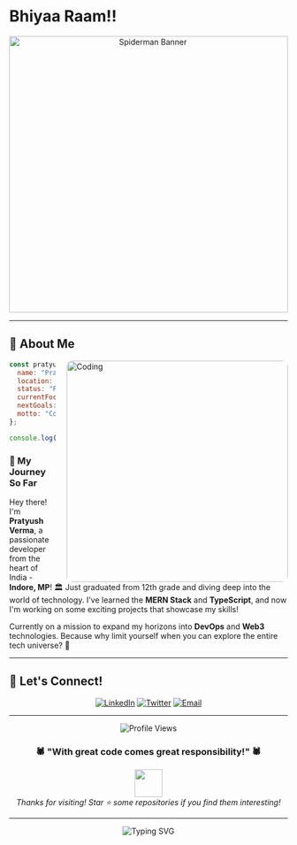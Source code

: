 # Bhiyaa Raam!!

<link rel="preconnect" href="https://fonts.googleapis.com">
<link rel="preconnect" href="https://fonts.gstatic.com" crossorigin>
<link href="https://fonts.googleapis.com/css2?family=Comforter&display=swap" rel="stylesheet">
<div align="center">
  <img src="https://wallpaperaccess.com/full/7931947.jpg" alt="Spiderman Banner" width="100%" height="500px" style="object-fit: cover; "/>
</div>

---

## 🎯 About Me

<img align="right" alt="Coding" width="400" src="https://media.giphy.com/media/qgQUggAC3Pfv687qPC/giphy.gif" style="border-radius: 10px; margin-left: 20px;"/>

```javascript
const pratyush = {
  name: "Pratyush Verma",
  location: "Indore, Madhya Pradesh 🏛️",
  status: "Fresh out of 12th grade! 🎓",
  currentFocus: "Building awesome projects with MERN Stack",
  nextGoals: ["DevOps 🚀", "Web3 🌐", "Blockchain ⛓️"],
  motto: "Code, Create, Conquer! 💪",
};

console.log("Let's build something amazing together! 🔥");
```

### 🌟 My Journey So Far

Hey there! I'm **Pratyush Verma**, a passionate developer from the heart of India - **Indore, MP**! 🏛️ Just graduated from 12th grade and diving deep into the world of technology. I've learned the **MERN Stack** and **TypeScript**, and now I'm working on some exciting projects that showcase my skills!

Currently on a mission to expand my horizons into **DevOps** and **Web3** technologies. Because why limit yourself when you can explore the entire tech universe? 🌌

---


## 🤝 Let's Connect!

<div align="center">
  
[![LinkedIn](https://img.shields.io/badge/LinkedIn-0077B5?style=for-the-badge&logo=linkedin&logoColor=white)](https://www.linkedin.com/in/cr4ck-j4ck/)
[![Twitter](https://img.shields.io/badge/Twitter-1DA1F2?style=for-the-badge&logo=twitter&logoColor=white)](http://x.com/cr4ck__j4ck)
[![Email](https://img.shields.io/badge/Email-D14836?style=for-the-badge&logo=gmail&logoColor=white)](mailto:vermapratyush486@gmail.com)

</div>

---

<div align="center">
  <img src="https://komarev.com/ghpvc/?username=YOUR_GITHUB_USERNAME&color=red&style=for-the-badge&label=Profile+Views" alt="Profile Views"/>
  
  <h3>🕷️ "With great code comes great responsibility!" 🕷️</h3>
  
  <img src="https://media.giphy.com/media/M9gbBd9nbDrOTu1Mqx/giphy.gif" width="50px"/>
  <br>
  <i>Thanks for visiting! Star ⭐ some repositories if you find them interesting!</i>
</div>

---

<div align="center">
  <img src="https://readme-typing-svg.herokuapp.com?font=Fira+Code&size=20&duration=3000&pause=1000&color=FF0000&background=FFFFFF00&center=true&vCenter=true&multiline=true&width=600&height=100&lines=Building+the+future%2C+one+commit+at+a+time+%F0%9F%9A%80;Ready+to+collaborate+on+amazing+projects!+%F0%9F%A4%9D;Let's+create+something+extraordinary+together!+%E2%9C%A8" alt="Typing SVG" />
</div>
